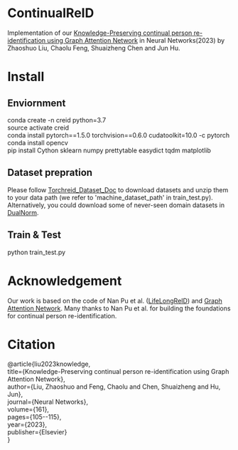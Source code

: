 # ContinualReID
Implementation of our [Knowledge-Preserving continual person re-identification using Graph Attention Network](https://www.sciencedirect.com/science/article/pii/S089360802300045X) in Neural Networks(2023) by Zhaoshuo Liu, Chaolu Feng, Shuaizheng Chen and Jun Hu.

# Install
## Enviornment
conda create -n creid python=3.7  
source activate creid  
conda install pytorch==1.5.0 torchvision==0.6.0 cudatoolkit=10.0 -c pytorch  
conda install opencv  
pip install Cython sklearn numpy prettytable easydict tqdm matplotlib  

## Dataset prepration
Please follow [Torchreid_Dataset_Doc](https://kaiyangzhou.github.io/deep-person-reid/datasets.html) to download datasets and unzip them to your data path (we refer to 'machine_dataset_path' in train_test.py). Alternatively, you could download some of never-seen domain datasets in [DualNorm](https://github.com/BJTUJia/person_reID_DualNorm).

## Train & Test
python train_test.py

# Acknowledgement
Our work is based on the code of Nan Pu et al. ([LifeLongReID](https://github.com/TPCD/LifelongReID)) and [Graph Attention Network](https://github.com/Diego999/pyGAT). Many thanks to Nan Pu et al. for building the foundations for continual person re-identification.

# Citation
@article{liu2023knowledge,  
  title={Knowledge-Preserving continual person re-identification using Graph Attention Network},  
  author={Liu, Zhaoshuo and Feng, Chaolu and Chen, Shuaizheng and Hu, Jun},  
  journal={Neural Networks},  
  volume={161},  
  pages={105--115},  
  year={2023},  
  publisher={Elsevier}  
}

